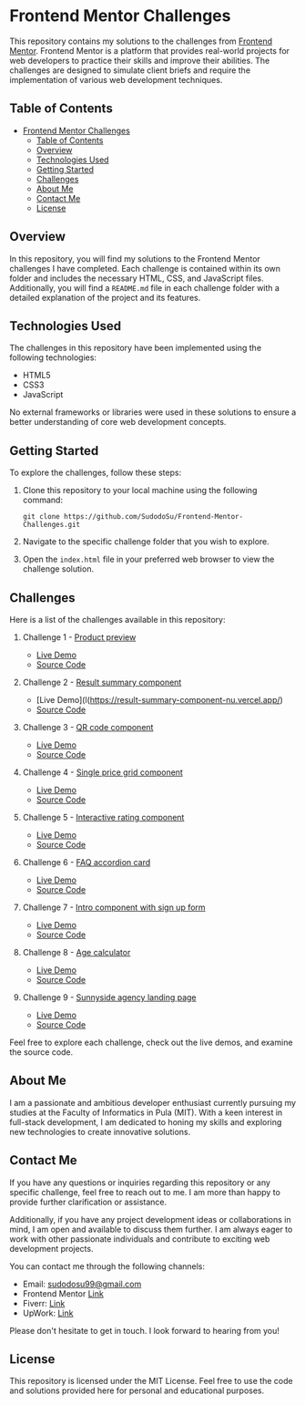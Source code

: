 # Frontend Mentor Challenges

This repository contains my solutions to the challenges from [Frontend Mentor](https://www.frontendmentor.io/). Frontend Mentor is a platform that provides real-world projects for web developers to practice their skills and improve their abilities. The challenges are designed to simulate client briefs and require the implementation of various web development techniques.

## Table of Contents

- [Frontend Mentor Challenges](#frontend-mentor-challenges)
  - [Table of Contents](#table-of-contents)
  - [Overview](#overview)
  - [Technologies Used](#technologies-used)
  - [Getting Started](#getting-started)
  - [Challenges](#challenges)
  - [About Me](#about-me)
  - [Contact Me](#contact-me)
  - [License](#license)

## Overview

In this repository, you will find my solutions to the Frontend Mentor challenges I have completed. Each challenge is contained within its own folder and includes the necessary HTML, CSS, and JavaScript files. Additionally, you will find a `README.md` file in each challenge folder with a detailed explanation of the project and its features.

## Technologies Used

The challenges in this repository have been implemented using the following technologies:

- HTML5
- CSS3
- JavaScript

No external frameworks or libraries were used in these solutions to ensure a better understanding of core web development concepts.

## Getting Started

To explore the challenges, follow these steps:

1. Clone this repository to your local machine using the following command:

   ```
   git clone https://github.com/SudodoSu/Frontend-Mentor-Challenges.git
   ```

2. Navigate to the specific challenge folder that you wish to explore.

3. Open the `index.html` file in your preferred web browser to view the challenge solution.

## Challenges

Here is a list of the challenges available in this repository:

1. Challenge 1 - [Product preview](https://github.com/SudodoSu/Frontend-Mentor-Challenges/tree/main/Product-preview)
   - [Live Demo](https://product-preview-ruby.vercel.app/)
   - [Source Code](https://github.com/SudodoSu/Frontend-Mentor-Challenges/tree/main/Product-preview)

2. Challenge 2 - [Result summary component](https://github.com/SudodoSu/Frontend-Mentor-Challenges/tree/main/Result-Summary-Component)
   - [Live Demo](l(https://result-summary-component-nu.vercel.app/)
   - [Source Code](https://github.com/SudodoSu/Frontend-Mentor-Challenges/tree/main/Result-Summary-Component)

3. Challenge 3 - [QR code component](https://github.com/SudodoSu/Frontend-Mentor-Challenges/tree/main/QR-code-component)
   - [Live Demo](https://qr-code-component-theta-two.vercel.app/)   
   - [Source Code](https://github.com/SudodoSu/Frontend-Mentor-Challenges/tree/main/QR-code-component)

4. Challenge 4 - [Single price grid component](https://github.com/SudodoSu/Frontend-Mentor-Challenges/tree/main/Single-Price-Grid-Component)
   - [Live Demo](https://single-price-grid-component-phi-amber.vercel.app/)   
   - [Source Code](https://github.com/SudodoSu/Frontend-Mentor-Challenges/tree/main/Single-Price-Grid-Component)

5. Challenge 5 - [Interactive rating component](https://github.com/SudodoSu/Frontend-Mentor-Challenges/tree/main/Interactive-rating-component)
   - [Live Demo](https://interactive-rating-component-gamma-flame.vercel.app/)   
   - [Source Code](https://github.com/SudodoSu/Frontend-Mentor-Challenges/tree/main/Interactive-rating-component)

6. Challenge 6 - [FAQ accordion card](https://github.com/SudodoSu/Frontend-Mentor-Challenges/tree/main/faq-accordion-card)
   - [Live Demo](https://faq-accordion-card-six-ecru.vercel.app/)   
   - [Source Code](https://github.com/SudodoSu/Frontend-Mentor-Challenges/tree/main/faq-accordion-card)

7. Challenge 7 - [Intro component with sign up form](https://github.com/SudodoSu/Frontend-Mentor-Challenges/tree/main/Intro-component-with-sign-up-form)
   - [Live Demo](https://intro-component-with-sign-up-form-livid.vercel.app/)   
   - [Source Code](https://github.com/SudodoSu/Frontend-Mentor-Challenges/tree/main/Intro-component-with-sign-up-form)

8. Challenge 8 - [Age calculator](https://github.com/SudodoSu/Frontend-Mentor-Challenges/tree/main/Age-Calculator)
   - [Live Demo](https://age-calculator-two-pi.vercel.app/)   
   - [Source Code](https://github.com/SudodoSu/Frontend-Mentor-Challenges/tree/main/Age-Calculator)

9. Challenge 9 - [Sunnyside agency landing page](https://github.com/SudodoSu/Frontend-Mentor-Challenges/tree/main/Sunnyside-agency-landing-page)
   - [Live Demo](https://sunnyside-agency-landing-page-mu-nine.vercel.app/)   
   - [Source Code](https://github.com/SudodoSu/Frontend-Mentor-Challenges/tree/main/Sunnyside-agency-landing-page)


Feel free to explore each challenge, check out the live demos, and examine the source code.


## About Me

I am a passionate and ambitious developer enthusiast currently pursuing my studies at the Faculty of Informatics in Pula (MIT). With a keen interest in full-stack development, I am dedicated to honing my skills and exploring new technologies to create innovative solutions.

## Contact Me

If you have any questions or inquiries regarding this repository or any specific challenge, feel free to reach out to me. I am more than happy to provide further clarification or assistance.

Additionally, if you have any project development ideas or collaborations in mind, I am open and available to discuss them further. I am always eager to work with other passionate individuals and contribute to exciting web development projects.

You can contact me through the following channels:

- Email: [sudodosu99@gmail.com](sudodosu99@gmail.com)
- Frontend Mentor [Link](https://www.frontendmentor.io/profile/SudodoSu)
- Fiverr: [Link](https://www.fiverr.com/gatox5?up_rollout=true)
- UpWork: [Link](https://www.upwork.com/freelancers/~017698f5d532009344)

Please don't hesitate to get in touch. I look forward to hearing from you!

## License

This repository is licensed under the MIT License. Feel free to use the code and solutions provided here for personal and educational purposes.
